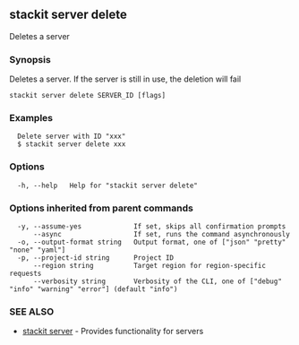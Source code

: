 ## stackit server delete

Deletes a server

### Synopsis

Deletes a server.
If the server is still in use, the deletion will fail


```
stackit server delete SERVER_ID [flags]
```

### Examples

```
  Delete server with ID "xxx"
  $ stackit server delete xxx
```

### Options

```
  -h, --help   Help for "stackit server delete"
```

### Options inherited from parent commands

```
  -y, --assume-yes             If set, skips all confirmation prompts
      --async                  If set, runs the command asynchronously
  -o, --output-format string   Output format, one of ["json" "pretty" "none" "yaml"]
  -p, --project-id string      Project ID
      --region string          Target region for region-specific requests
      --verbosity string       Verbosity of the CLI, one of ["debug" "info" "warning" "error"] (default "info")
```

### SEE ALSO

* [stackit server](./stackit_server.md)	 - Provides functionality for servers

